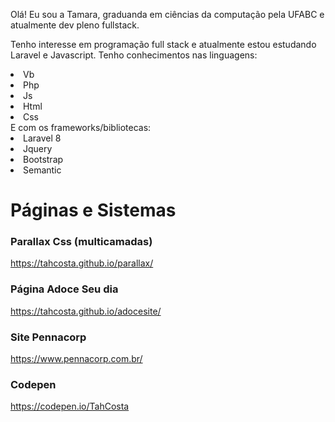 Olá! Eu sou a Tamara, graduanda em ciências da computação pela UFABC e atualmente dev pleno fullstack.  

Tenho interesse em programação full stack e atualmente estou estudando Laravel e Javascript.
Tenho conhecimentos nas linguagens:
<li>Vb</li>
<li>Php</li>
<li>Js </li>
<li>Html</li>
<li>Css</li>
E com os frameworks/bibliotecas:
<li>Laravel 8</li>
<li>Jquery</li>
<li>Bootstrap</li>
<li>Semantic</li>

# Páginas e Sistemas

### Parallax Css (multicamadas)
https://tahcosta.github.io/parallax/

### Página Adoce Seu dia
https://tahcosta.github.io/adocesite/

### Site Pennacorp
https://www.pennacorp.com.br/

### Codepen
https://codepen.io/TahCosta

